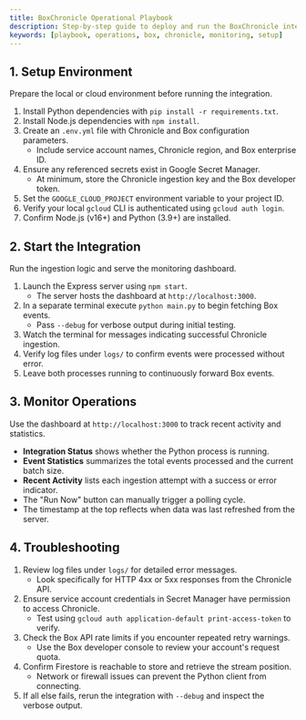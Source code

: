 ```yaml
---
title: BoxChronicle Operational Playbook
description: Step-by-step guide to deploy and run the BoxChronicle integration.
keywords: [playbook, operations, box, chronicle, monitoring, setup]
---
```


## 1. Setup Environment

Prepare the local or cloud environment before running the integration.

1. Install Python dependencies with `pip install -r requirements.txt`.
2. Install Node.js dependencies with `npm install`.
3. Create an `.env.yml` file with Chronicle and Box configuration parameters.
   - Include service account names, Chronicle region, and Box enterprise ID.
4. Ensure any referenced secrets exist in Google Secret Manager.
   - At minimum, store the Chronicle ingestion key and the Box developer token.
5. Set the `GOOGLE_CLOUD_PROJECT` environment variable to your project ID.
6. Verify your local `gcloud` CLI is authenticated using `gcloud auth login`.
7. Confirm Node.js (v16+) and Python (3.9+) are installed.

## 2. Start the Integration

Run the ingestion logic and serve the monitoring dashboard.

1. Launch the Express server using `npm start`.
   - The server hosts the dashboard at `http://localhost:3000`.
2. In a separate terminal execute `python main.py` to begin fetching Box events.
   - Pass `--debug` for verbose output during initial testing.
3. Watch the terminal for messages indicating successful Chronicle ingestion.
4. Verify log files under `logs/` to confirm events were processed without error.
5. Leave both processes running to continuously forward Box events.

## 3. Monitor Operations

Use the dashboard at `http://localhost:3000` to track recent activity and statistics.

- **Integration Status** shows whether the Python process is running.
- **Event Statistics** summarizes the total events processed and the current batch size.
- **Recent Activity** lists each ingestion attempt with a success or error indicator.
- The "Run Now" button can manually trigger a polling cycle.
- The timestamp at the top reflects when data was last refreshed from the server.

## 4. Troubleshooting

1. Review log files under `logs/` for detailed error messages.
   - Look specifically for HTTP 4xx or 5xx responses from the Chronicle API.
2. Ensure service account credentials in Secret Manager have permission to access Chronicle.
   - Test using `gcloud auth application-default print-access-token` to verify.
3. Check the Box API rate limits if you encounter repeated retry warnings.
   - Use the Box developer console to review your account's request quota.
4. Confirm Firestore is reachable to store and retrieve the stream position.
   - Network or firewall issues can prevent the Python client from connecting.
5. If all else fails, rerun the integration with `--debug` and inspect the verbose output.

